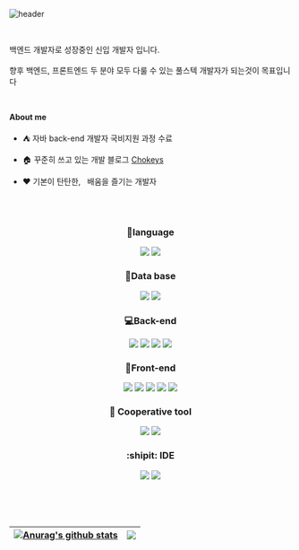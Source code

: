 
![header](https://capsule-render.vercel.app/api?type=waving&color=auto&height=300&section=header&text=The%20Chokey&fontSize=90&animation=fadeIn&fontAlignY=38&desc=Keep%20that%20in%20mind,%20sage%20is%20the%20strictest%20to%20himself%20&descAlignY=60&descAlign=62)

<!-- <p align="center"><a href="https://anuraghazra.github.io"><img width="80%" alt="Hello, I'm Anurag. I do open source!" src="./assets/gh-readme-header.png" /></a></p> -->

<br />

 백엔드 개발자로 성장중인 신입 개발자 입니다. <br /><br />
 향후 백엔드, 프론트엔드 두 분야 모두 다룰 수 있는 풀스텍 개발자가 되는것이 목표입니다

<br/>

**About me**

- ⛺ 자바 back-end 개발자 국비지원 과정 수료

- 🏠 꾸준히 쓰고 있는 개발 블로그 [Chokeys](https://gnngtkwk.tistory.com/)

- ❤️ 기본이 탄탄한, &nbsp; 배움을 즐기는 개발자

<br/><br/>

<div align="center">
 <h3>🔧language</h3>
    <img src="https://img.shields.io/badge/JAVA-007396?style=for-the-badge&logo=Java&logoColor=white"/>
    <img src="https://img.shields.io/badge/python-3776AB?style=for-the-badge&logo=python&logoColor=white">
</div>

<div align="center">
 <h3>💾Data base</h3>
    <img src="https://img.shields.io/badge/ORACLE-F80000?style=for-the-badge&logo=oracle&logoColor=white" />
    <img src="https://img.shields.io/badge/H2-232F3E?style=for-the-badge&logo=h2&logoColor=white" />
</div>

<div align="center">
 <h3>💻Back-end</h3>
    <img src="https://img.shields.io/badge/Spring Boot-6DB33F?style=for-the-badge&logo=springboot&logoColor=white" />
    <img src="https://img.shields.io/badge/Spring Security-6DB33F?style=for-the-badge&logo=springsecurity&logoColor=white" />
    <img src="https://img.shields.io/badge/JPA-59666C?style=for-the-badge&logo=hibernate&logoColor=white" />
    <img src="https://img.shields.io/badge/MyBatis-232F3E?style=for-the-badge&logo=mybatis&logoColor=white" />
</div>

<div align="center">
 <h3>📱Front-end</h3>
    <img src="https://img.shields.io/badge/HTML5-E34F26?style=for-the-badge&logo=HTML5&logoColor=white"/>
    <img src="https://img.shields.io/badge/CSS3-1572B6?style=for-the-badge&logo=CSS3&logoColor=white"/>
    <img src="https://img.shields.io/badge/JAVASCRIPT-F7DF1E?style=for-the-badge&logo=javascript&logoColor=white"/>
    <img src="https://img.shields.io/badge/Thymeleaf-005F0F?style=for-the-badge&logo=thymeleaf&logoColor=white" />
    <img src="https://img.shields.io/badge/Axios-5A29E4?style=for-the-badge&logo=axios&logoColor=white">
</div>

<div align="center">
 <h3>👭 Cooperative tool</h3>
    <img src="https://img.shields.io/badge/GitHub-181717?style=for-the-badge&logo=GitHub&logoColor=white" />
    <img src="https://img.shields.io/badge/Notion-000000?style=for-the-badge&logo=Notion&logoColor=white" />
</div>

<div align="center">
 <h3>:shipit: IDE</h3>
    <img src="https://img.shields.io/badge/Eclipse-2C2255?style=for-the-badge&logo=eclipseide&logoColor=white" />
	   <img src="https://img.shields.io/badge/VScode-007ACC?style=for-the-badge&logo=visualstudiocode&logoColor=white" />
</div>

<br/><br/><br/>

| <a href="https://github.com/anuraghazra/github-readme-stats"><img align="center" src="https://github-readme-stats.vercel.app/api?username=Chokeys&show_icons=true&include_all_commits=true&theme=buefy&hide_border=true" alt="Anurag's github stats" /></a> | <a href="https://github.com/anuraghazra/github-readme-stats"><img align="center" src="https://github-readme-stats.vercel.app/api/top-langs/?username=Chokeys&layout=compact&theme=buefy&hide_border=true" /></a> |
| ------------- | ------------- |



<br />
<br />
